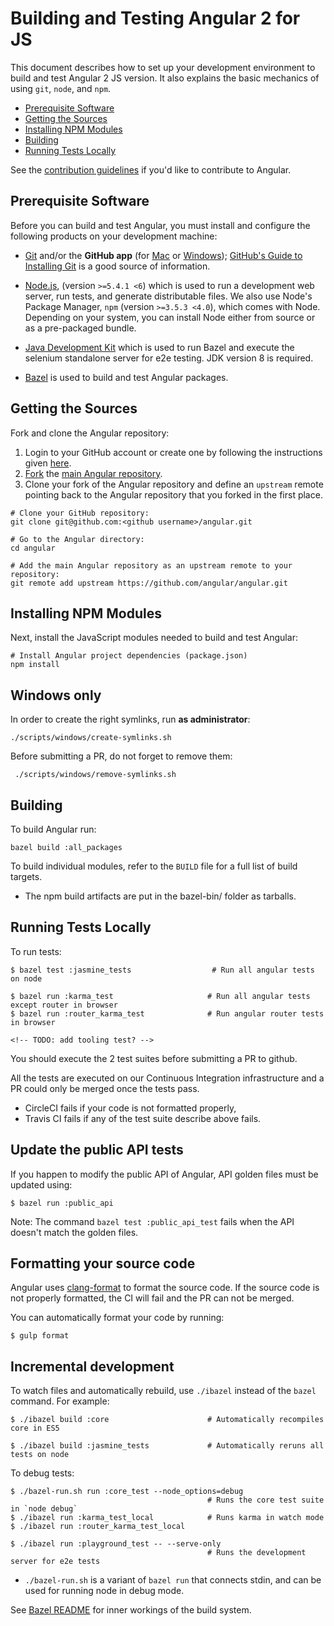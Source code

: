 # Building and Testing Angular 2 for JS

This document describes how to set up your development environment to build and test Angular 2 JS version. 
It also explains the basic mechanics of using `git`, `node`, and `npm`.

* [Prerequisite Software](#prerequisite-software)
* [Getting the Sources](#getting-the-sources)
* [Installing NPM Modules](#installing-npm-modules)
* [Building](#building)
* [Running Tests Locally](#running-tests-locally)

See the [contribution guidelines](https://github.com/angular/angular/blob/master/CONTRIBUTING.md)
if you'd like to contribute to Angular.

## Prerequisite Software

Before you can build and test Angular, you must install and configure the
following products on your development machine:

* [Git](http://git-scm.com) and/or the **GitHub app** (for [Mac](http://mac.github.com) or
  [Windows](http://windows.github.com)); [GitHub's Guide to Installing
  Git](https://help.github.com/articles/set-up-git) is a good source of information.

* [Node.js](http://nodejs.org), (version `>=5.4.1 <6`) which is used to run a development web server,
  run tests, and generate distributable files. We also use Node's Package Manager, `npm`
  (version `>=3.5.3 <4.0`), which comes with Node. Depending on your system, you can install Node either from
  source or as a pre-packaged bundle.

* [Java Development Kit](http://www.oracle.com/technetwork/es/java/javase/downloads/index.html) which is used
  to run Bazel and execute the selenium standalone server for e2e testing. JDK version 8 is required.

* [Bazel](https://bazel.io) is used to build and test Angular packages.

## Getting the Sources

Fork and clone the Angular repository:

1. Login to your GitHub account or create one by following the instructions given
   [here](https://github.com/signup/free).
2. [Fork](http://help.github.com/forking) the [main Angular
   repository](https://github.com/angular/angular).
3. Clone your fork of the Angular repository and define an `upstream` remote pointing back to
   the Angular repository that you forked in the first place.

```shell
# Clone your GitHub repository:
git clone git@github.com:<github username>/angular.git

# Go to the Angular directory:
cd angular

# Add the main Angular repository as an upstream remote to your repository:
git remote add upstream https://github.com/angular/angular.git
```
## Installing NPM Modules

Next, install the JavaScript modules needed to build and test Angular:

```shell
# Install Angular project dependencies (package.json)
npm install
```

## Windows only

In order to create the right symlinks, run **as administrator**:
```shell
./scripts/windows/create-symlinks.sh
```

Before submitting a PR, do not forget to remove them:
```shell
 ./scripts/windows/remove-symlinks.sh
 ```

## Building

To build Angular run: <!-- TODO -->

```shell
bazel build :all_packages
```

To build individual modules, refer to the `BUILD` file for a full list of build targets.

* The npm build artifacts are put in the bazel-bin/ folder as tarballs.

## Running Tests Locally

To run tests:

```shell
$ bazel test :jasmine_tests                  # Run all angular tests on node

$ bazel run :karma_test                     # Run all angular tests except router in browser
$ bazel run :router_karma_test              # Run angular router tests in browser

<!-- TODO: add tooling test? -->
```

You should execute the 2 test suites before submitting a PR to github.

All the tests are executed on our Continuous Integration infrastructure and a PR could only be merged once the tests pass.

- CircleCI fails if your code is not formatted properly,
- Travis CI fails if any of the test suite describe above fails.

## Update the public API tests

If you happen to modify the public API of Angular, API golden files must be updated using:

``` shell
$ bazel run :public_api
```

Note: The command `bazel test :public_api_test` fails when the API doesn't match the golden files.

## Formatting your source code

Angular uses [clang-format](http://clang.llvm.org/docs/ClangFormat.html) to format the source code. If the source code
is not properly formatted, the CI will fail and the PR can not be merged.

You can automatically format your code by running:

``` shell
$ gulp format
```

## Incremental development

To watch files and automatically rebuild, use `./ibazel` instead of the `bazel` command. For example:

``` shell
$ ./ibazel build :core                      # Automatically recompiles core in ES5

$ ./ibazel build :jasmine_tests             # Automatically reruns all tests on node
```

To debug tests:

``` shell
$ ./bazel-run.sh run :core_test --node_options=debug
                                            # Runs the core test suite in `node debug`
$ ./ibazel run :karma_test_local            # Runs karma in watch mode
$ ./ibazel run :router_karma_test_local

$ ./ibazel run :playground_test -- --serve-only
                                            # Runs the development server for e2e tests
```

* `./bazel-run.sh` is a variant of `bazel run` that connects stdin, and can be used for running
  node in debug mode.

See [Bazel README](https://github.com/angular/angular/blob/master/build_defs/README.md) for inner workings
of the build system.
